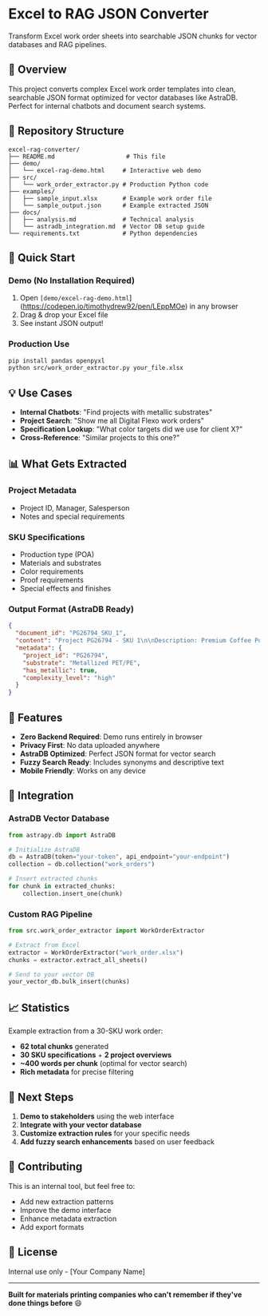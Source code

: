 # Excel to RAG JSON Converter

Transform Excel work order sheets into searchable JSON chunks for vector databases and RAG pipelines.

## 🎯 Overview

This project converts complex Excel work order templates into clean, searchable JSON format optimized for vector databases like AstraDB. Perfect for internal chatbots and document search systems.

## 📁 Repository Structure

```
excel-rag-converter/
├── README.md                    # This file
├── demo/
│   └── excel-rag-demo.html     # Interactive web demo
├── src/
│   └── work_order_extractor.py # Production Python code
├── examples/
│   ├── sample_input.xlsx       # Example work order file
│   └── sample_output.json      # Example extracted JSON
├── docs/
│   ├── analysis.md             # Technical analysis
│   └── astradb_integration.md  # Vector DB setup guide
└── requirements.txt            # Python dependencies

```

## 🚀 Quick Start

### Demo (No Installation Required)
1. Open `[demo/excel-rag-demo.html`](https://codepen.io/timothydrew92/pen/LEppMOe) in any browser
2. Drag & drop your Excel file
3. See instant JSON output!

### Production Use
```bash
pip install pandas openpyxl
python src/work_order_extractor.py your_file.xlsx
```

## 💡 Use Cases

- **Internal Chatbots**: "Find projects with metallic substrates"
- **Project Search**: "Show me all Digital Flexo work orders"
- **Specification Lookup**: "What color targets did we use for client X?"
- **Cross-Reference**: "Similar projects to this one?"

## 📊 What Gets Extracted

### Project Metadata
- Project ID, Manager, Salesperson
- Notes and special requirements

### SKU Specifications  
- Production type (POA)
- Materials and substrates
- Color requirements
- Proof requirements
- Special effects and finishes

### Output Format (AstraDB Ready)
```json
{
  "document_id": "PG26794_SKU_1",
  "content": "Project PG26794 - SKU 1\n\nDescription: Premium Coffee Pouch...",
  "metadata": {
    "project_id": "PG26794",
    "substrate": "Metallized PET/PE",
    "has_metallic": true,
    "complexity_level": "high"
  }
}
```

## 🎨 Features

- **Zero Backend Required**: Demo runs entirely in browser
- **Privacy First**: No data uploaded anywhere
- **AstraDB Optimized**: Perfect JSON format for vector search
- **Fuzzy Search Ready**: Includes synonyms and descriptive text
- **Mobile Friendly**: Works on any device

## 🔧 Integration

### AstraDB Vector Database
```python
from astrapy.db import AstraDB

# Initialize AstraDB
db = AstraDB(token="your-token", api_endpoint="your-endpoint")
collection = db.collection("work_orders")

# Insert extracted chunks
for chunk in extracted_chunks:
    collection.insert_one(chunk)
```

### Custom RAG Pipeline
```python
from src.work_order_extractor import WorkOrderExtractor

# Extract from Excel
extractor = WorkOrderExtractor("work_order.xlsx")
chunks = extractor.extract_all_sheets()

# Send to your vector DB
your_vector_db.bulk_insert(chunks)
```

## 📈 Statistics

Example extraction from a 30-SKU work order:
- **62 total chunks** generated
- **30 SKU specifications** + **2 project overviews**
- **~400 words per chunk** (optimal for vector search)
- **Rich metadata** for precise filtering

## 🎯 Next Steps

1. **Demo to stakeholders** using the web interface
2. **Integrate with your vector database**
3. **Customize extraction rules** for your specific needs
4. **Add fuzzy search enhancements** based on user feedback

## 🤝 Contributing

This is an internal tool, but feel free to:
- Add new extraction patterns
- Improve the demo interface  
- Enhance metadata extraction
- Add export formats

## 📝 License

Internal use only - [Your Company Name]

---

**Built for materials printing companies who can't remember if they've done things before** 😄
